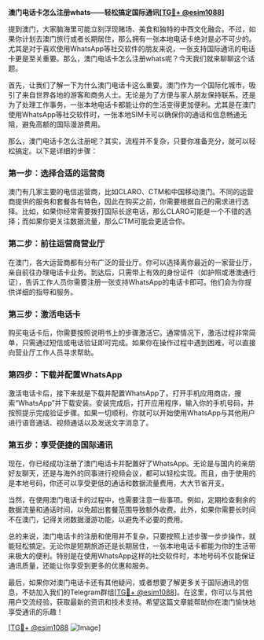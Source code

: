 **澳门电话卡怎么注册whats——轻松搞定国际通讯[[TG💪+ @esim1088](https://t.me/s/esim1088)]**

提到澳门，大家脑海里可能立刻浮现赌场、美食和独特的中西文化融合。不过，如果你计划去澳门旅行或者长期居住，那么拥有一张本地电话卡绝对是必不可少的。尤其是对于喜欢使用WhatsApp等社交软件的朋友来说，一张支持国际通讯的电话卡更是至关重要。那么，澳门电话卡怎么注册whats呢？今天我们就来聊聊这个话题。

首先，让我们了解一下为什么澳门电话卡这么重要。澳门作为一个国际化城市，吸引了来自世界各地的游客和商务人士。无论是为了方便与家人朋友保持联系，还是为了处理工作事务，一张本地电话卡都能让你的生活变得更加便利。尤其是在澳门使用WhatsApp等社交软件时，一张本地SIM卡可以确保你的通话和信息畅通无阻，避免高额的国际漫游费用。

那么，澳门电话卡怎么注册呢？其实，流程并不复杂，只要你准备充分，就可以轻松搞定。以下是详细的步骤：

### **第一步：选择合适的运营商**
澳门有几家主要的电信运营商，比如CLARO、CTM和中国移动澳门。不同的运营商提供的服务和套餐各有特色，因此在购买之前，你需要根据自己的需求进行选择。比如，如果你经常需要拨打国际长途电话，那么CLARO可能是一个不错的选择；而如果你更关注数据流量，那么CTM可能会更适合你。

### **第二步：前往运营商营业厅**
在澳门，各大运营商都有分布广泛的营业厅。你可以选择离你最近的一家营业厅，亲自前往办理电话卡业务。到达后，只需带上有效的身份证件（如护照或港澳通行证），告诉工作人员你需要注册一张支持WhatsApp的电话卡即可。他们会为你提供详细的指导和服务。

### **第三步：激活电话卡**
购买电话卡后，你需要按照说明书上的步骤激活它。通常情况下，激活过程非常简单，只需通过短信或电话验证即可完成。如果你在操作过程中遇到困难，可以直接向营业厅工作人员寻求帮助。

### **第四步：下载并配置WhatsApp**
激活电话卡后，接下来就是下载并配置WhatsApp了。打开手机应用商店，搜索“WhatsApp”并下载安装。安装完成后，打开应用程序，输入你的手机号码，并按照提示完成验证步骤。如果一切顺利，你就可以开始使用WhatsApp与其他用户进行语音通话、视频通话以及发送文字消息了。

### **第五步：享受便捷的国际通讯**
现在，你已经成功注册了澳门电话卡并配置好了WhatsApp。无论是与国内的亲朋好友聊天，还是与海外的同事进行视频会议，都可以轻松实现。而且，由于使用的是本地号码，你还可以享受更低的通话和数据流量费用，大大节省开支。

当然，在使用澳门电话卡的过程中，也需要注意一些事项。例如，定期检查剩余的数据流量和通话时间，以免超出套餐范围导致额外收费。此外，如果你需要长时间不在澳门，记得关闭数据漫游功能，以避免不必要的费用。

总的来说，澳门电话卡的注册和使用并不复杂，只要按照上述步骤一步步操作，就能轻松搞定。无论你是短期旅游还是长期居住，一张本地电话卡都能为你的生活带来极大的便利。特别是在使用WhatsApp这样的社交软件时，本地号码不仅能保证通讯质量，还能让你享受到更多的优惠和服务。

最后，如果你对澳门电话卡还有其他疑问，或者想要了解更多关于国际通讯的信息，不妨加入我们的Telegram群组[[TG💪+ @esim1088](https://t.me/s/esim1088)]。在这里，你可以与其他用户交流经验，获取最新的资讯和技术支持。希望这篇文章能帮助你在澳门愉快地享受通讯的乐趣！

[[TG💪+ @esim1088](https://t.me/s/esim1088) ![Image](https://i.postimg.cc/4NQfJmqS/Snipaste-2025-05-13-00-14-12.png)]